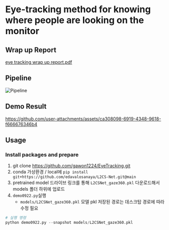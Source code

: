 # Eye-tracking method for knowing where people are looking on the monitor
## Wrap up Report
[eye tracking wrap up report.pdf](https://github.com/user-attachments/files/17177760/eye.tracking.wrap.up.report.pdf)
## Pipeline
![Pipeline](https://github.com/user-attachments/assets/e320bf6b-173d-40c9-a58b-1189c8682243)

## Demo Result
https://github.com/user-attachments/assets/ca308098-6919-4348-9618-f666676346b4

## Usage
### Install packages and prepare 
1. git clone https://github.com/gawon1224/EyeTracking.git
2. conda 가상환경 / local에 `pip install git+https://github.com/edavalosanaya/L2CS-Net.git@main`
3. pretrained model 드라이브 링크를 통해 `L2CSNet_gaze360.pkl` 다운로드해서 models 폴더 하위에 업로드
4. `demo0922.py`실행
    - `models/L2CSNet_gaze360.pkl` 모델 pkl 저장된 경로는 데스크탑 경로에 따라 수정 필요
```python
# 실행 명령
python demo0922.py --snapshot models/L2CSNet_gaze360.pkl
```
